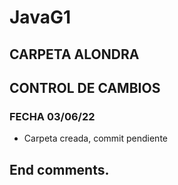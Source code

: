 # JavaG1
## CARPETA ALONDRA
## CONTROL DE CAMBIOS
### FECHA 03/06/22
- Carpeta creada, commit pendiente
## End comments.